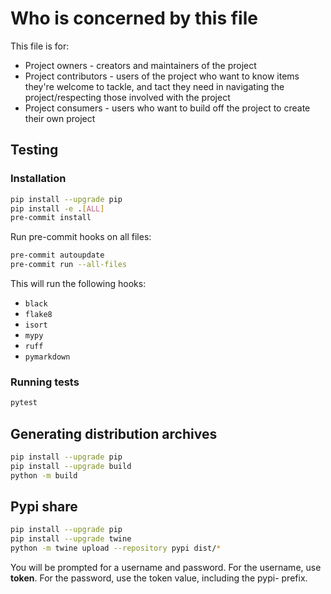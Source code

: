 # Who is concerned by this file

[//]: # (For a guide to create CONTRIBUTING.md, see http://mozillascience.github.io/working-open-workshop/contributing/)

This file is for:

- Project owners - creators and maintainers of the project
- Project contributors - users of the project who want to know items they're welcome to tackle, and
  tact they need in navigating the project/respecting those involved with the project
- Project consumers - users who want to build off the project to create their own project

## Testing

### Installation

```bash
pip install --upgrade pip
pip install -e .[ALL]
pre-commit install
```

Run pre-commit hooks on all files:

```bash
pre-commit autoupdate
pre-commit run --all-files
```

This will run the following hooks:

- `black`
- `flake8`
- `isort`
- `mypy`
- `ruff`
- `pymarkdown`

### Running tests

```bash
pytest
```

## Generating distribution archives

```bash
pip install --upgrade pip
pip install --upgrade build
python -m build
```

## Pypi share

```bash
pip install --upgrade pip
pip install --upgrade twine
python -m twine upload --repository pypi dist/*
```

You will be prompted for a username and password. For the username, use __token__. For the password, use the token value, including the pypi- prefix.
